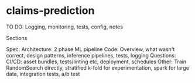 # claims-prediction

TO DO: Logging, monitoring, tests, config, notes

Sections

Spec: 
Architecture: 2 phase ML pipeline
Code: Overview, what wasn't correct, design patterns, inference pipelines, tests, logging
Questions:
CI/CD: asset bundles, tests/linting etc, deployment, schedules
Other: Train RandomSearch directly, stratified k-fold for experimentation, spark for large data, integration tests, a/b test

